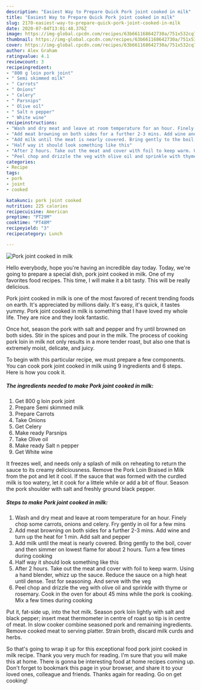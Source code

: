 ```yaml
---
description: "Easiest Way to Prepare Quick Pork joint cooked in milk"
title: "Easiest Way to Prepare Quick Pork joint cooked in milk"
slug: 2170-easiest-way-to-prepare-quick-pork-joint-cooked-in-milk
date: 2020-07-04T13:01:48.376Z
image: https://img-global.cpcdn.com/recipes/63b661168642730a/751x532cq70/pork-joint-cooked-in-milk-recipe-main-photo.jpg
thumbnail: https://img-global.cpcdn.com/recipes/63b661168642730a/751x532cq70/pork-joint-cooked-in-milk-recipe-main-photo.jpg
cover: https://img-global.cpcdn.com/recipes/63b661168642730a/751x532cq70/pork-joint-cooked-in-milk-recipe-main-photo.jpg
author: Alex Graham
ratingvalue: 4.1
reviewcount: 3
recipeingredient:
- "800 g loin pork joint"
- " Semi skimmed milk"
- " Carrots"
- " Onions"
- " Celery"
- " Parsnips"
- " Olive oil"
- " Salt n pepper"
- " White wine"
recipeinstructions:
- "Wash and dry meat and leave at room temperature for an hour. Finely chop some carrots, onions and celery. Fry gently in oil for a few mins"
- "Add meat browning on both sides for a further 2-3 mins. Add wine and turn up the heat for 1 min. Add salt and pepper"
- "Add milk until the meat is nearly covered. Bring gently to the boil, cover and then simmer on lowest flame for about 2 hours. Turn a few times during cooking"
- "Half way it should look something like this"
- "After 2 hours. Take out the meat and cover with foil to keep warm. Using a hand blender, whizz up the sauce. Reduce the sauce on a high heat until dense. Test for seasoning. And serve with the veg"
- "Peel chop and drizzle the veg with olive oil and sprinkle with thyme or rosemary. Cook in the oven for about 45 mins while the pork is cooking. Mix a few times during cooking"
categories:
- Recipe
tags:
- pork
- joint
- cooked

katakunci: pork joint cooked 
nutrition: 225 calories
recipecuisine: American
preptime: "PT29M"
cooktime: "PT48M"
recipeyield: "3"
recipecategory: Lunch

---
```



![Pork joint cooked in milk](https://img-global.cpcdn.com/recipes/63b661168642730a/751x532cq70/pork-joint-cooked-in-milk-recipe-main-photo.jpg)

Hello everybody, hope you're having an incredible day today. Today, we're going to prepare a special dish, pork joint cooked in milk. One of my favorites food recipes. This time, I will make it a bit tasty. This will be really delicious.

Pork joint cooked in milk is one of the most favored of recent trending foods on earth. It's appreciated by millions daily. It's easy, it's quick, it tastes yummy. Pork joint cooked in milk is something that I have loved my whole life. They are nice and they look fantastic.

Once hot, season the pork with salt and pepper and fry until browned on both sides. Stir in the spices and pour in the milk. The process of cooking pork loin in milk not only results in a more tender roast, but also one that is extremely moist, delicate, and juicy.


To begin with this particular recipe, we must prepare a few components. You can cook pork joint cooked in milk using 9 ingredients and 6 steps. Here is how you cook it.

<!--inarticleads1-->

##### The ingredients needed to make Pork joint cooked in milk:

1. Get 800 g loin pork joint
1. Prepare  Semi skimmed milk
1. Prepare  Carrots
1. Take  Onions
1. Get  Celery
1. Make ready  Parsnips
1. Take  Olive oil
1. Make ready  Salt n pepper
1. Get  White wine


It freezes well, and needs only a splash of milk on reheating to return the sauce to its creamy deliciousness. Remove the Pork Loin Braised in Milk from the pot and let it cool. If the sauce that was formed with the curdled milk is too watery, let it cook for a littele while or add a bit of flour. Season the pork shoulder with salt and freshly ground black pepper. 

<!--inarticleads2-->

##### Steps to make Pork joint cooked in milk:

1. Wash and dry meat and leave at room temperature for an hour. Finely chop some carrots, onions and celery. Fry gently in oil for a few mins
1. Add meat browning on both sides for a further 2-3 mins. Add wine and turn up the heat for 1 min. Add salt and pepper
1. Add milk until the meat is nearly covered. Bring gently to the boil, cover and then simmer on lowest flame for about 2 hours. Turn a few times during cooking
1. Half way it should look something like this
1. After 2 hours. Take out the meat and cover with foil to keep warm. Using a hand blender, whizz up the sauce. Reduce the sauce on a high heat until dense. Test for seasoning. And serve with the veg
1. Peel chop and drizzle the veg with olive oil and sprinkle with thyme or rosemary. Cook in the oven for about 45 mins while the pork is cooking. Mix a few times during cooking


Put it, fat-side up, into the hot milk. Season pork loin lightly with salt and black pepper; insert meat thermometer in centre of roast so tip is in centre of meat. In slow cooker combine seasoned pork and remaining ingredients. Remove cooked meat to serving platter. Strain broth, discard milk curds and herbs. 

So that's going to wrap it up for this exceptional food pork joint cooked in milk recipe. Thank you very much for reading. I'm sure that you will make this at home. There is gonna be interesting food at home recipes coming up. Don't forget to bookmark this page in your browser, and share it to your loved ones, colleague and friends. Thanks again for reading. Go on get cooking!
